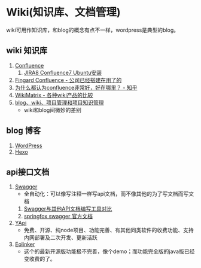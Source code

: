 # Wiki(知识库、文档管理)
wiki可用作知识库，和blog的概念有点不一样，wordpress是典型的blog。

## wiki 知识库
1. [Confluence](https://www.atlassian.com/zh/software/confluence)
    1. [JIRA8 Confluence7 Ubuntu安装](http://iyiguo.net/blog/2020/01/04/jira8-confluence7-ubuntu-install/)
1. [Fingard Confluence - 公司已经搭建在用了的](http://dx.fingard.com:6002/)
1. [为什么都认为confluence非常好，好在哪里？ - 知乎](https://www.zhihu.com/question/326681142)
1. [WikiMatrix - 各种wiki产品的比较](https://www.wikimatrix.org/)
1. [blog、wiki、项目管理和项目知识管理](https://blog.csdn.net/fantasyagain/article/details/47040857)
    - wiki和blog间微妙的差别

## blog 博客
1. [WordPress](http://saas.gitlab.fingard.cn/document/deployment/wordpress.html)
1. [Hexo](https://hexo.io/zh-cn/)

## api接口文档
1. [Swagger](https://swagger.io/)
    - 全自动化：可以像写注释一样写api文档，而不像其他的为了写文档而写文档
    1. [Swagger与其他API文档编写工具对比](https://haofly.net/swagger/)
    1. [springfox swagger 官方文档](http://springfox.github.io/springfox/docs/current/)
1. [YApi](https://github.com/YMFE/yapi)
    - 免费、开源、纯node项目、功能完善、有其他同类软件的收费功能、支持内网部署及二次开发、更新活跃
1. [Eolinker](https://www.eolinker.com/)
    - 这个的最新开源版功能极不完善，像个demo；而功能完全版的java版已经变收费的了。

